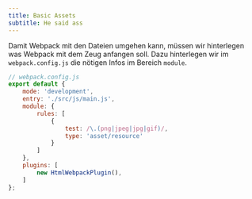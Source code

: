 ```yaml
---
title: Basic Assets
subtitle: He said ass
---
```


Damit Webpack mit den Dateien umgehen kann, müssen wir hinterlegen was Webpack mit dem Zeug anfangen soll. Dazu
hinterlegen wir im `webpack.config.js` die nötigen Infos im Bereich `module`.

```javascript
// webpack.config.js
export default {
    mode: 'development',
    entry: './src/js/main.js',
    module: {
        rules: [
            {
                test: /\.(png|jpeg|jpg|gif)/,
                type: 'asset/resource'
            }
        ]
    },
    plugins: [
        new HtmlWebpackPlugin(),
    ]
};
```
